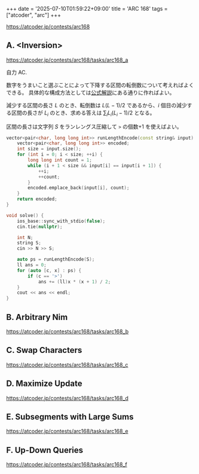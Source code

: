 +++
date = '2025-07-10T01:59:22+09:00'
title = 'ARC 168'
tags = ["atcoder", "arc"]
+++

<https://atcoder.jp/contests/arc168>

## A. \<Inversion\>

<https://atcoder.jp/contests/arc168/tasks/arc168_a>

自力 AC.

数字をうまいこと選ぶことによって下降する区間の転倒数について考えればよくできる。
具体的な構成方法としては[公式解説](https://atcoder.jp/contests/arc168/editorial/7718)にある通りに作ればよい。

減少する区間の長さ $L$ のとき、転倒数は $L(L-1)/2$ であるから、$i$ 個目の減少する区間の長さが $L_i$ のとき、求める答えは $\sum_i L_i(L_i-1)/2$ となる。

区間の長さは文字列 $S$ をランレングス圧縮して `>` の個数+1 を使えばよい。

```cpp
vector<pair<char, long long int>> runLengthEncode(const string& input) {
    vector<pair<char, long long int>> encoded;
    int size = input.size();
    for (int i = 0; i < size; ++i) {
        long long int count = 1;
        while (i + 1 < size && input[i] == input[i + 1]) {
            ++i;
            ++count;
        }
        encoded.emplace_back(input[i], count);
    }
    return encoded;
}

void solve() {
    ios_base::sync_with_stdio(false);
    cin.tie(nullptr);

    int N;
    string S;
    cin >> N >> S;

    auto ps = runLengthEncode(S);
    ll ans = 0;
    for (auto [c, x] : ps) {
        if (c == '>')
            ans += (ll)x * (x + 1) / 2;
    }
    cout << ans << endl;
}
```

## B. Arbitrary Nim

<https://atcoder.jp/contests/arc168/tasks/arc168_b>

## C. Swap Characters

<https://atcoder.jp/contests/arc168/tasks/arc168_c>

## D. Maximize Update

<https://atcoder.jp/contests/arc168/tasks/arc168_d>

## E. Subsegments with Large Sums

<https://atcoder.jp/contests/arc168/tasks/arc168_e>

## F. Up-Down Queries

<https://atcoder.jp/contests/arc168/tasks/arc168_f>
